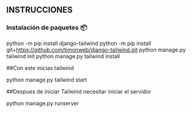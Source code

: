 ## INSTRUCCIONES

### Instalación de paquetes 📦

python -m pip install django-tailwind
python -m pip install git+https://github.com/timonweb/django-tailwind.git
python manage.py tailwind init
python manage.py tailwind install

##Con este inicias tailwind

python manage.py tailwind start

##Despues de iniciar Tailwind necesitar iniciar el servidor

python manage.py runserver
